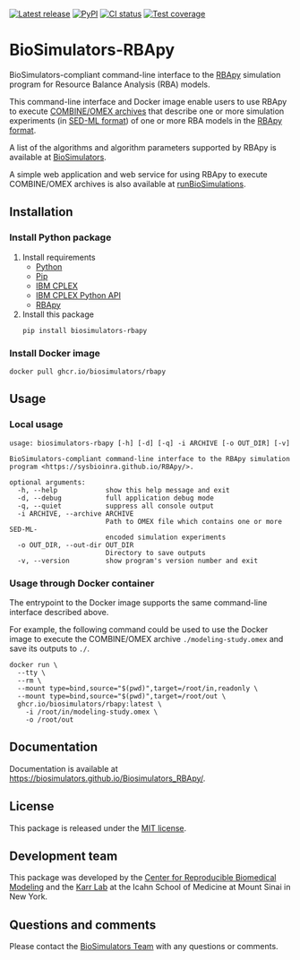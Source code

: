 [![Latest release](https://img.shields.io/github/v/tag/biosimulators/Biosimulators_RBApy)](https://github.com/biosimulations/Biosimulators_RBApy/releases)
[![PyPI](https://img.shields.io/pypi/v/biosimulators_rbapy)](https://pypi.org/project/biosimulators_rbapy/)
[![CI status](https://github.com/biosimulators/Biosimulators_RBApy/workflows/Continuous%20integration/badge.svg)](https://github.com/biosimulators/Biosimulators_RBApy/actions?query=workflow%3A%22Continuous+integration%22)
[![Test coverage](https://codecov.io/gh/biosimulators/Biosimulators_RBApy/branch/dev/graph/badge.svg)](https://codecov.io/gh/biosimulators/Biosimulators_RBApy)

# BioSimulators-RBApy
BioSimulators-compliant command-line interface to the [RBApy](https://sysbioinra.github.io/RBApy/) simulation program for Resource Balance Analysis (RBA) models.

This command-line interface and Docker image enable users to use RBApy to execute [COMBINE/OMEX archives](https://combinearchive.org/) that describe one or more simulation experiments (in [SED-ML format](https://sed-ml.org)) of one or more RBA models in the [RBApy format](https://sysbioinra.github.io/RBApy/usage.html).

A list of the algorithms and algorithm parameters supported by RBApy is available at [BioSimulators](https://biosimulators.org/simulators/rbapy).

A simple web application and web service for using RBApy to execute COMBINE/OMEX archives is also available at [runBioSimulations](https://run.biosimulations.org).

## Installation

### Install Python package

1. Install requirements
   * [Python](https://python.org)
   * [Pip](https://pip.pypa.io/)
   * [IBM CPLEX](https://www.ibm.com/analytics/cplex-optimizer)
   * [IBM CPLEX Python API](https://www.ibm.com/docs/en/icos/20.1.0?topic=cplex-setting-up-python-api)
   * [RBApy](https://sysbioinra.github.io/RBApy/)
2. Install this package
   ```
   pip install biosimulators-rbapy
   ```

### Install Docker image
```
docker pull ghcr.io/biosimulators/rbapy
```

## Usage

### Local usage
```
usage: biosimulators-rbapy [-h] [-d] [-q] -i ARCHIVE [-o OUT_DIR] [-v]

BioSimulators-compliant command-line interface to the RBApy simulation program <https://sysbioinra.github.io/RBApy/>.

optional arguments:
  -h, --help            show this help message and exit
  -d, --debug           full application debug mode
  -q, --quiet           suppress all console output
  -i ARCHIVE, --archive ARCHIVE
                        Path to OMEX file which contains one or more SED-ML-
                        encoded simulation experiments
  -o OUT_DIR, --out-dir OUT_DIR
                        Directory to save outputs
  -v, --version         show program's version number and exit
```

### Usage through Docker container
The entrypoint to the Docker image supports the same command-line interface described above.

For example, the following command could be used to use the Docker image to execute the COMBINE/OMEX archive `./modeling-study.omex` and save its outputs to `./`.

```
docker run \
  --tty \
  --rm \
  --mount type=bind,source="$(pwd)",target=/root/in,readonly \
  --mount type=bind,source="$(pwd)",target=/root/out \
  ghcr.io/biosimulators/rbapy:latest \
    -i /root/in/modeling-study.omex \
    -o /root/out
```

## Documentation
Documentation is available at https://biosimulators.github.io/Biosimulators_RBApy/.

## License
This package is released under the [MIT license](LICENSE).

## Development team
This package was developed by the [Center for Reproducible Biomedical Modeling](http://reproduciblebiomodels.org) and the [Karr Lab](https://www.karrlab.org) at the Icahn School of Medicine at Mount Sinai in New York.

## Questions and comments
Please contact the [BioSimulators Team](mailto:info@biosimulators.org) with any questions or comments.
